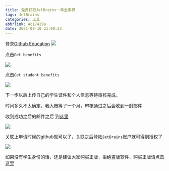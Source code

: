 ```yaml
---
title: 免费获取JetBrains一年全家桶
tags: JetBrains
categories: 工具
abbrlink: 4c17429a
date: 2021-09-10 21:09:23
---
```

 
登录[Github Education](https://education.github.com/)
![](https://img-blog.csdnimg.cn/img_convert/4bd2e3f02f00c140b28fbfcc0cea026a.png)

点击`Get benefits`

![](https://img-blog.csdnimg.cn/img_convert/18ae8025125437848fc8e8812fed27ec.png)

点击`Get student benefits`

![](https://img-blog.csdnimg.cn/img_convert/c7b7a368e4d2b79e30a2fb57fe288af4.png)

下一步以后上传自己的学生证件和个人信息等待审核完成。

时间多久不太确定，我大概等了一个月，审核通过之后会收到一封邮件

收到成功之后的邮件之后 到[这里](https://www.jetbrains.com/shop/eform/students)

![](https://img-blog.csdnimg.cn/img_convert/0af30a89da36c9e59a7c04ba04c33fe3.png)

关联上申请时候的github就可以了，关联之后登陆`JetBrains`账户就可得到授权了

![](https://img-blog.csdnimg.cn/img_convert/93811702d508c41148a59570ff1a04b8.png)


 如果没有学生身份的话，还是建议大家购买正版，拒绝盗版软件，购买正版请点击[这里](https://www.jetbrains.com/)
